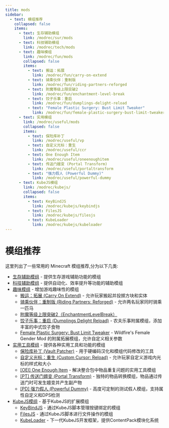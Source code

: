 ```yaml
---
title: mods
sidebar:
  - text: 模组推荐
    collapsed: false
    items:
      - text: 生存辅助模组
        link: /modrec/sur/mods
      - text: 科技辅助模组  
        link: /modrec/tech/mods
      - text: 趣味模组
        link: /modrec/fun/mods
        collapsed: false
        items:
          - text: 搬运：拓展
            link: /modrec/fun/carry-on-extend
          - text: 骑乘伙伴：重制版
            link: /modrec/fun/riding-partners-reforged
          - text: 附魔等级上限突破2
            link: /modrec/fun/enchantment-level-break
          - text: 饺子乐事：重启
            link: /modrec/fun/dumplings-delight-reload
          - text: "Female Plastic Surgery: Bust Limit Tweaker"
            link: /modrec/fun/female-plastic-surgery-bust-limit-tweaker
      - text: 实用模组
        link: /modrec/useful/mods
        collapsed: false
        items:
          - text: 保险库补丁
            link: /modrec/useful/vp
          - text: 自定义光标：重生
            link: /modrec/useful/ccr
          - text: One Enough Item
            link: /modrec/useful/oneenoughitem
          - text: 传送门嬗变 (Portal Transform)
            link: /modrec/useful/portaltransform
          - text: "强力假人 (Powerful Dummy)"
            link: /modrec/useful/powerful-dummy
      - text: KubeJS模组
        link: /modrec/kubejs/
        collapsed: false
        items:
          - text: KeyBindJS
            link: /modrec/kubejs/keybindjs
          - text: FilesJS
            link: /modrec/kubejs/filesjs
          - text: KubeLoader
            link: /modrec/kubejs/kubeloader
---
```


# 模组推荐

这里列出了一些常用的 Minecraft 模组推荐,分为以下几类:

- [生存辅助模组](/modrec/sur/mods) - 提供生存游戏辅助功能的模组
- [科技辅助模组](/modrec/tech/mods) - 提供自动化、效率提升等功能的辅助模组  
- [趣味模组](/modrec/fun/mods) - 增加游戏趣味性的模组
  - [搬运：拓展 (Carry On Extend)](/modrec/fun/carry-on-extend) - 允许玩家搬起并投掷方块和实体
  - [骑乘伙伴：重制版 (Riding Partners: Reforged)](/modrec/fun/riding-partners-reforged) - 允许两名玩家同时骑乘一匹马
  - [附魔等级上限突破2（EnchantmentLevelBreak）](/modrec/fun/enchantment-level-break)
  - [饺子乐事：重启 (Dumplings Delight Reload)](/modrec/fun/dumplings-delight-reload) - 农夫乐事附属模组，添加丰富的中式饺子食物
  - [Female Plastic Surgery: Bust Limit Tweaker](/modrec/fun/female-plastic-surgery-bust-limit-tweaker) - Wildfire's Female Gender Mod 的附属拓展模组，允许自定义相关参数
- [实用工具模组](/modrec/useful/mods) - 提供各种实用工具和功能的模组
  - [保险库补丁 (Vault Patcher)](/modrec/useful/vp) - 用于硬编码汉化和模组代码修改的工具
  - [自定义光标：重生 (Custom Cursor: Reload)](/modrec/useful/ccr) - 允许玩家自定义游戏内光标的样式和大小
  - [[OEI] One Enough Item](/modrec/useful/oneenoughitem) - 解决整合包中物品重复问题的实用工具模组
  - [[PT] 传送门嬗变 (Portal Transform)](/modrec/useful/portaltransform) - 独特的物品转换模组，物品通过传送门时可发生嬗变并产生副产物
  - [[PD] 强力假人 (Powerful Dummy)](/modrec/useful/powerful-dummy) - 高度可定制的测试假人模组，支持属性自定义和DPS检测
- [KubeJS模组](/modrec/kubejs/) - 基于KubeJS的扩展模组
  - [KeyBindJS](/modrec/kubejs/keybindjs) - 通过KubeJS脚本管理按键绑定的模组
  - [FilesJS](/modrec/kubejs/filesjs) - 通过KubeJS脚本进行文件操作的模组
  - [KubeLoader](/modrec/kubejs/kubeloader) - 下一代KubeJS开发框架，提供ContentPack模块化系统


